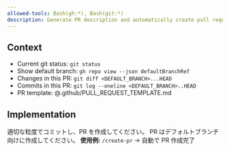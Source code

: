 ```yaml
---
allowed-tools: Bash(gh:*), Bash(git:*)
description: Generate PR description and automatically create pull request on GitHub
---
```


## Context

- Current git status: `git status`
- Show default branch: `gh repo view --json defaultBranchRef`
- Changes in this PR: `git diff <DEFAULT_BRANCH>...HEAD`
- Commits in this PR: `git log --oneline <DEFAULT_BRANCH>..HEAD`
- PR template: @.github/PULL_REQUEST_TEMPLATE.md

## Implementation

適切な粒度でコミットし、PR を作成してください。
PR はデフォルトブランチ向けに作成してください。
**使用例:** `/create-pr` → 自動で PR 作成完了

